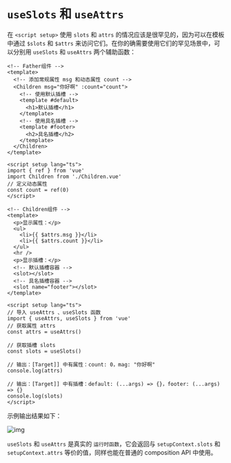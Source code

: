 # `useSlots` 和 `useAttrs`

在 `<script setup>` 使用 `slots` 和 `attrs` 的情况应该是很罕见的，因为可以在模板中通过 `$slots` 和 `$attrs` 来访问它们。在你的确需要使用它们的罕见场景中，可以分别用 `useSlots` 和 `useAttrs` 两个辅助函数：

```vue {4,6,10}
<!-- Father组件 -->
<template>
  <!-- 添加常规属性 msg 和动态属性 count -->
  <Children msg="你好啊" :count="count">
    <!-- 使用默认插槽 -->
    <template #default>
      <h1>默认插槽</h1>
    </template>
    <!-- 使用具名插槽 -->
    <template #footer>
      <h2>具名插槽</h2>
    </template>
  </Children>
</template>

<script setup lang="ts">
import { ref } from 'vue'
import Children from './Children.vue'
// 定义动态属性
const count = ref(0)
</script>
```

```vue {18,20,23}
<!-- Children组件 -->
<template>
  <p>显示属性：</p>
  <ul>
    <li>{{ $attrs.msg }}</li>
    <li>{{ $attrs.count }}</li>
  </ul>
  <hr />
  <p>显示插槽：</p>
  <!-- 默认插槽容器 -->
  <slot></slot>
  <!-- 具名插槽容器 -->
  <slot name="footer"></slot>
</template>

<script setup lang="ts">
// 导入 useAttrs 、useSlots 函数
import { useAttrs, useSlots } from 'vue'
// 获取属性 attrs
const attrs = useAttrs()

// 获取插槽 slots
const slots = useSlots()

// 输出：[Target]] 中有属性：count: 0，mag: "你好啊"
console.log(attrs)

// 输出：[Target]] 中有插槽：default: (...args) => {}，footer: (...args) => {}
console.log(slots)
</script>
```

示例输出结果如下：

![img](https://cdn.jsdelivr.net/gh/fy996icu/pics/img/useSlots%E5%92%8CuseAttrs.png)

`useSlots` 和 `useAttrs` 是真实的 `运行时函数`，它会返回与 `setupContext.slots` 和 `setupContext.attrs` 等价的值，同样也能在普通的 composition API 中使用。